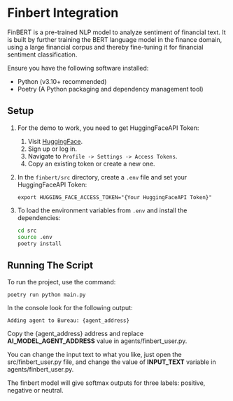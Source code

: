 # Finbert Integration

FinBERT is a pre-trained NLP model to analyze sentiment of financial text. It is built by further training the BERT language model in the finance domain, using a large financial corpus and thereby fine-tuning it for financial sentiment classification.

Ensure you have the following software installed:

- Python (v3.10+ recommended)
- Poetry (A Python packaging and dependency management tool)

## Setup

1. For the demo to work, you need to get HuggingFaceAPI Token:

    1. Visit [HuggingFace](https://huggingface.co/).
    2. Sign up or log in.
    3. Navigate to `Profile -> Settings -> Access Tokens`.
    4. Copy an existing token or create a new one.

2. In the `finbert/src` directory, create a `.env` file and set your HuggingFaceAPI Token:

    ```
    export HUGGING_FACE_ACCESS_TOKEN="{Your HuggingFaceAPI Token}"
    ```

3. To load the environment variables from `.env` and install the dependencies:

    ```bash
    cd src
    source .env
    poetry install
    ```

## Running The Script

To run the project, use the command:

```
poetry run python main.py
```

In the console look for the following output:

```
Adding agent to Bureau: {agent_address}

```

Copy the {agent_address} address and replace **AI_MODEL_AGENT_ADDRESS** value in agents/finbert_user.py.


You can change the input text to what you like, just open the src/finbert_user.py file, and change the value of **INPUT_TEXT** variable in agents/finbert_user.py.

The finbert model will give softmax outputs for three labels: positive, negative or neutral.

